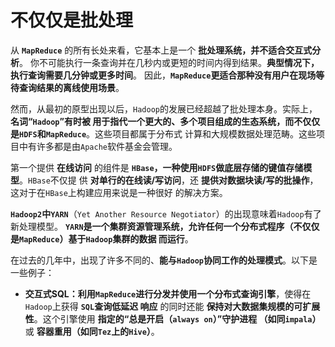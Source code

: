 不仅仅是批处理
===========================================================================
从 **`MapReduce`** 的所有长处来看，它基本上是一个 **批处理系统，并不适合交互式分析**。
你不可能执行一条查询并在几秒内或更短的时间内得到结果。**典型情况下，执行查询需要几分钟或更多时间**。
因此，**`MapReduce`更适合那种没有用户在现场等待查询结果的离线使用场景**。

然而，从最初的原型出现以后，`Hadoop`的发展已经超越了批处理本身。实际上，**名词“`Hadoop`”有时被
用于指代一个更大的、多个项目组成的生态系统，而不仅仅是`HDFS`和`MapReduce`**。这些项目都属于分布式
计算和大规模数据处理范畴。这些项目中有许多都是由`Apache`软件基金会管理。

第一个提供 **在线访问** 的组件是 **`HBase`，一种使用`HDFS`做底层存储的键值存储模型**。`HBase`不仅提
供 **对单行的在线读/写访问**，还 **提供对数据块读/写的批操作**，这对于在`HBase`上构建应用来说是一种很好
的解决方案。

**`Hadoop2`中`YARN`**（`Yet Another Resource Negotiator`）的出现意味着`Hadoop`有了新处理模型。
**`YARN`是一个集群资源管理系统，允许任何一个分布式程序（不仅仅是`MapReduce`）基于`Hadoop`集群的数据
而运行**。

在过去的几年中，出现了许多不同的、**能与`Hadoop`协同工作的处理模式**。以下是一些例子：
+ **交互式SQL：利用`MapReduce`进行分发并使用一个分布式查询引擎**，使得在`Hadoop`上获得 **`SQL`查询低延迟
响应** 的同时还能 **保持对大数据集规模的可扩展性**。这个引擎使用 **指定的“总是开启（`always on`）”守护进程
（如同`impala`）** 或 **容器重用（如同`Tez`上的`Hive`）**。










